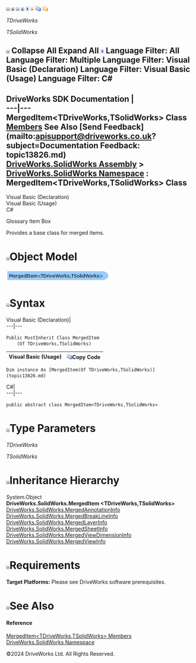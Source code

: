 ![](dotnetimages/collapse.gif) ![](dotnetimages/expand.gif) ![](dotnetimages/collapse.gif) ![](dotnetimages/expand.gif) ![](dotnetimages/drpdown.gif) ![](dotnetimages/drpdown_orange.gif) ![](dotnetimages/copycode.gif) ![](dotnetimages/copycodeHighlight.gif)

_TDriveWorks_
    

_TSolidWorks_
    

![](dotnetimages/collapse.gif) Collapse All Expand All ![](dotnetimages/drpdown.gif) Language Filter: All  Language Filter: Multiple  Language Filter: Visual Basic (Declaration) Language Filter: Visual Basic (Usage) Language Filter: C#  
---  
DriveWorks SDK Documentation  |   
---|---  
MergedItem<TDriveWorks,TSolidWorks> Class   
[Members](topic13827.md) See Also [Send Feedback](mailto:apisupport@driveworks.co.uk?subject=Documentation Feedback: topic13826.md)  
[DriveWorks.SolidWorks Assembly](topic13342.md) > [DriveWorks.SolidWorks Namespace](topic13345.md) : MergedItem<TDriveWorks,TSolidWorks> Class  
---  
  
Visual Basic (Declaration)    
Visual Basic (Usage)    
C# 

Glossary Item Box

Provides a base class for merged items. 

# ![](dotnetimages/collapse.gif)Object Model

![](dotnetdiagramimages/image757.png)

# ![](dotnetimages/collapse.gif)Syntax

Visual Basic (Declaration)|   
---|---  
      
    
    Public MustInherit Class MergedItem
        (Of TDriveWorks,TSolidWorks)   
  
Visual Basic (Usage)| ![](dotnetimages/copycode.gif)Copy Code  
---|---  
      
    
    Dim instance As [MergedItem(Of TDriveWorks,TSolidWorks)](topic13826.md)  
  
C#|   
---|---  
      
    
    public abstract class MergedItem<TDriveWorks,TSolidWorks>   
  
# ![](dotnetimages/collapse.gif)Type Parameters

_TDriveWorks_
    
_TSolidWorks_
    

# ![](dotnetimages/collapse.gif)Inheritance Hierarchy

System.Object  
**DriveWorks.SolidWorks.MergedItem <TDriveWorks,TSolidWorks>**  
[DriveWorks.SolidWorks.MergedAnnotationInfo](topic13790.md)  
[DriveWorks.SolidWorks.MergedBreakLineInfo](topic13797.md)  
[DriveWorks.SolidWorks.MergedLayerInfo](topic13835.md)  
[DriveWorks.SolidWorks.MergedSheetInfo](topic13842.md)  
[DriveWorks.SolidWorks.MergedViewDimensionInfo](topic13851.md)  
[DriveWorks.SolidWorks.MergedViewInfo](topic13858.md)  


# ![](dotnetimages/collapse.gif)Requirements

**Target Platforms:** Please see DriveWorks software prerequisites.

# ![](dotnetimages/collapse.gif)See Also

#### Reference

[MergedItem<TDriveWorks,TSolidWorks> Members](topic13827.md)   
[DriveWorks.SolidWorks Namespace](topic13345.md)

©2024 DriveWorks Ltd. All Rights Reserved.
